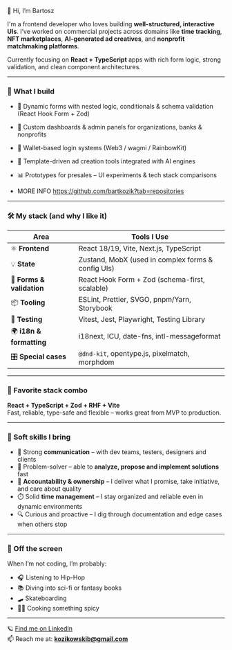 👋 Hi, I’m Bartosz

I'm a frontend developer who loves building **well-structured, interactive UIs**. I’ve worked on commercial projects across domains like **time tracking**, **NFT marketplaces**, **AI-generated ad creatives**, and **nonprofit matchmaking platforms**.

Currently focusing on **React + TypeScript** apps with rich form logic, strong validation, and clean component architectures.

---

### 💼 What I build

- 🧩 Dynamic forms with nested logic, conditionals & schema validation (React Hook Form + Zod)
- 🏢 Custom dashboards & admin panels for organizations, banks & nonprofits
- 🔐 Wallet-based login systems (Web3 / wagmi / RainbowKit)
- 🎨 Template-driven ad creation tools integrated with AI engines
- 📊 Prototypes for presales – UI experiments & tech stack comparisons

- MORE INFO https://github.com/bartkozik?tab=repositories

---

### 🛠️ My stack (and why I like it)

| Area                  | Tools I Use                                           |
|-----------------------|--------------------------------------------------------|
| ⚛️ **Frontend**         | React 18/19, Vite, Next.js, TypeScript               |
| 💡 **State**            | Zustand, MobX (used in complex forms & config UIs)   |
| 🧾 **Forms & validation** | React Hook Form + Zod (schema-first, scalable)       |
| 📦 **Tooling**          | ESLint, Prettier, SVGO, pnpm/Yarn, Storybook         |
| 🧪 **Testing**          | Vitest, Jest, Playwright, Testing Library            |
| 🌍 **i18n & formatting** | i18next, ICU, date-fns, intl-messageformat           |
| 🎛️ **Special cases**     | `@dnd-kit`, opentype.js, pixelmatch, morphdom        |

---

### 💙 Favorite stack combo

**React + TypeScript + Zod + RHF + Vite**  
Fast, reliable, type-safe and flexible – works great from MVP to production.

---

### 🧠 Soft skills I bring

- 🤝 Strong **communication** – with dev teams, testers, designers and clients
- 🧩 Problem-solver – able to **analyze, propose and implement solutions** fast
- 🎯 **Accountability & ownership** – I deliver what I promise, take initiative, and care about quality
- ⏱️ Solid **time management** – I stay organized and reliable even in dynamic environments
- 🔍 Curious and proactive – I dig through documentation and edge cases when others stop

---

### 👀 Off the screen

When I’m not coding, I’m probably:
- 🎧 Listening to Hip-Hop
- 📚 Diving into sci-fi or fantasy books
- 🛹 Skateboarding
- 👨‍🍳 Cooking something spicy

---

🪐 [Find me on LinkedIn](https://www.linkedin.com/in/bartosz-kozikowski)  
📫 Reach me at: **kozikowskib@gmail.com**
